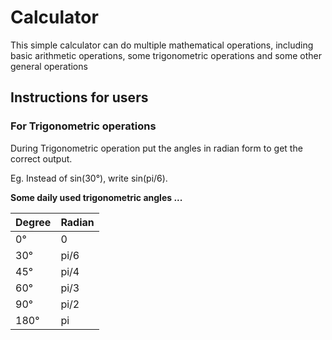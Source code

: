 # Calculator
This simple calculator can do multiple mathematical operations, including basic arithmetic operations, some trigonometric operations and some other general operations

## Instructions for users
### For Trigonometric operations
During Trigonometric operation put the angles in radian form to get the correct output. 

Eg. Instead of sin(30°), write sin(pi/6).

**Some daily used trigonometric angles ...**

Degree  |  Radian
------- | -------
  0°    |    0
  30°   |    pi/6
  45°   |    pi/4
  60°   |    pi/3
  90°   |    pi/2
  180°  |    pi   
